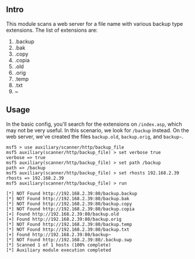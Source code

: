 ## Intro

This module scans a web server for a file name with various backup type extensions.
The list of extensions are:

1. .backup
2. .bak
3. .copy
4. .copia
5. .old
6. .orig
7. .temp
8. .txt
9. ~

## Usage

In the basic config, you'll search for the extensions on `/index.asp`, which may not be very useful.
In this scenario, we look for `/backup` instead.  On the web server, we've created the files `backup.old`,
`backup.orig`, and `backup~`.

```
msf5 > use auxiliary/scanner/http/backup_file 
msf5 auxiliary(scanner/http/backup_file) > set verbose true
verbose => true
msf5 auxiliary(scanner/http/backup_file) > set path /backup
path => /backup
msf5 auxiliary(scanner/http/backup_file) > set rhosts 192.168.2.39
rhosts => 192.168.2.39
msf5 auxiliary(scanner/http/backup_file) > run

[*] NOT Found http://192.168.2.39:80/backup.backup
[*] NOT Found http://192.168.2.39:80/backup.bak
[*] NOT Found http://192.168.2.39:80/backup.copy
[*] NOT Found http://192.168.2.39:80/backup.copia
[+] Found http://192.168.2.39:80/backup.old
[+] Found http://192.168.2.39:80/backup.orig
[*] NOT Found http://192.168.2.39:80/backup.temp
[*] NOT Found http://192.168.2.39:80/backup.txt
[+] Found http://192.168.2.39:80/backup~
[*] NOT Found http://192.168.2.39:80/.backup.swp
[*] Scanned 1 of 1 hosts (100% complete)
[*] Auxiliary module execution completed

```